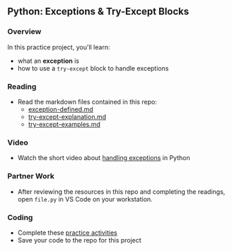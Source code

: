 ## Python: Exceptions & Try-Except Blocks

### Overview

In this practice project, you'll learn:

- what an **exception** is
- how to use a `try-except` block to handle exceptions

### Reading

- Read the markdown files contained in this repo:
  - [exception-defined.md](https://github.com/manfredspitze/try-except-starter/blob/main/exception-defined.md)
  - [try-except-explanation.md](https://github.com/manfredspitze/try-except-starter/blob/main/try-except-explanation.md)
  - [try-except-examples.md](https://github.com/manfredspitze/try-except-starter/blob/main/try_except_examples.md)


### Video

 - Watch the short video about [handling exceptions](https://youtu.be/j_q6NGOwDJo?feature=shared) in Python

### Partner Work

- After reviewing the resources in this repo and completing the readings, open `file.py` in VS Code on your workstation.

### Coding

- Complete these [practice activities](https://github.com/manfredspitze/try-except-starter/blob/main/try-except-practice.md)
- Save your code to the repo for this project
